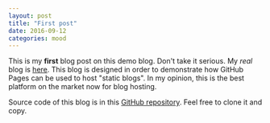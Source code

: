 ```yaml
---
layout: post
title: "First post"
date: 2016-09-12
categories: mood
---
```


This is my **first** blog post on this demo blog. Don't
take it serious. My _real_ blog is [here](http://www.yegor256.com).
This blog is designed in order to demonstrate how GitHub Pages
can be used to host "static blogs". In my opinion, this is the
best platform on the market now for blog hosting.

<!--more-->

Source code of this blog is in this
[GitHub repository](https://github.com/yegor256/bloghacks). Feel
free to clone it and copy.
